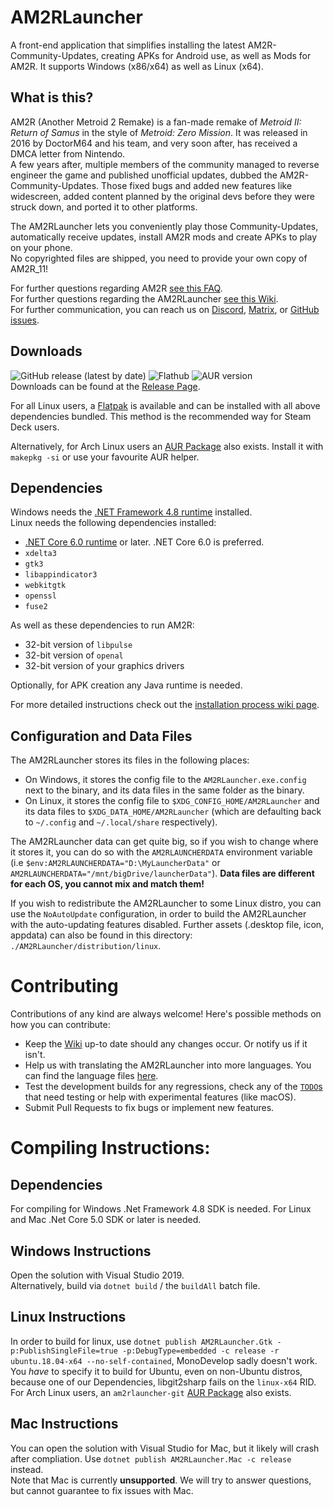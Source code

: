 # AM2RLauncher
A front-end application that simplifies installing the latest AM2R-Community-Updates, creating APKs for Android use, as well as Mods for AM2R. It supports Windows (x86/x64) as well as Linux (x64).

## What is this?
AM2R (Another Metroid 2 Remake) is a fan-made remake of *Metroid II: Return of Samus* in the style of *Metroid: Zero Mission*. It was released in 2016 by DoctorM64 and his team, and very soon after, has received a DMCA letter from Nintendo.  
A few years after, multiple members of the community managed to reverse engineer the game and published unofficial updates, dubbed the AM2R-Community-Updates. Those fixed bugs and added new features like widescreen, added content planned by the original devs before they were struck down, and ported it to other platforms.  

The AM2RLauncher lets you conveniently play those Community-Updates, automatically receive updates, install AM2R mods and create APKs to play on your phone.  
No copyrighted files are shipped, you need to provide your own copy of AM2R_11!

For further questions regarding AM2R [see this FAQ](https://am2r-community-developers.github.io/DistributionCenter/faq.html).  
For further questions regarding the AM2RLauncher [see this Wiki](https://github.com/AM2R-Community-Developers/AM2RLauncher/wiki).  
For further communication, you can reach us on [Discord](https://discord.gg/nk7UYPbd5u), [Matrix](https://matrix.to/#/#am2r-space:matrix.org), or [GitHub issues](https://github.com/AM2R-Community-Developers/AM2RLauncher/issues).

## Downloads
![GitHub release (latest by date)](https://img.shields.io/github/v/release/AM2R-Community-Developers/AM2RLauncher?label=GitHub&logo=github&style=flat-square) ![Flathub](https://img.shields.io/flathub/v/io.github.am2r_community_developers.AM2RLauncher?label=FlatHub&logo=flathub&logoColor=white&style=flat-square)
![AUR version](https://img.shields.io/aur/version/am2rlauncher?label=AUR&style=flat-square)      
Downloads can be found at the [Release Page](https://github.com/AM2R-Community-Developers/AM2RLauncher/releases).

For all Linux users, a [Flatpak](https://flathub.org/apps/details/io.github.am2r_community_developers.AM2RLauncher) is available and can be installed with all above dependencies bundled. This method is the recommended way for Steam Deck users.

Alternatively, for Arch Linux users an [AUR Package](https://aur.archlinux.org/packages/am2rlauncher/) also exists. Install it with `makepkg -si` or use your favourite AUR helper.

## Dependencies
Windows needs the [.NET Framework 4.8 runtime](https://dotnet.microsoft.com/download/dotnet-framework/net48) installed.  
Linux needs the following dependencies installed:

- [.NET Core 6.0 runtime](https://dotnet.microsoft.com/download/dotnet/6.0) or later. .NET Core 6.0 is preferred.
- `xdelta3` 
- `gtk3`
- `libappindicator3`
- `webkitgtk`
- `openssl`
- `fuse2`

As well as these dependencies to run AM2R:
- 32-bit version of `libpulse`
- 32-bit version of `openal`
- 32-bit version of your graphics drivers

Optionally, for APK creation any Java runtime is needed.

For more detailed instructions check out the [installation process wiki page](https://github.com/AM2R-Community-Developers/AM2RLauncher/wiki/Installation-Process).

## Configuration and Data Files
The AM2RLauncher stores its files in the following places:
- On Windows, it stores the config file to the `AM2RLauncher.exe.config` next to the binary, and its data files in the same folder as the binary.
- On Linux, it stores the config file to `$XDG_CONFIG_HOME/AM2RLauncher` and its data files to `$XDG_DATA_HOME/AM2RLauncher` (which are defaulting back to `~/.config` and `~/.local/share` respectively).  

The AM2RLauncher data can get quite big, so if you wish to change where it stores it, you can do so with the `AM2RLAUNCHERDATA` environment variable (i.e `$env:AM2RLAUNCHERDATA="D:\MyLauncherData"` or `AM2RLAUNCHERDATA="/mnt/bigDrive/launcherData"`). 
**Data files are different for each OS, you cannot mix and match them!**

If you wish to redistribute the AM2RLauncher to some Linux distro, you can use the `NoAutoUpdate` configuration, in order to build the AM2RLauncher with the auto-updating features disabled. Further assets (.desktop file, icon, appdata) can also be found in this directory: `./AM2RLauncher/distribution/linux`.

# Contributing
Contributions of any kind are always welcome! Here's possible methods on how you can contribute:  
- Keep the [Wiki](https://github.com/AM2R-Community-Developers/AM2RLauncher/wiki) up-to date should any changes occur. Or notify us if it isn't.
- Help us with translating the AM2RLauncher into more languages. You can find the language files [here](https://github.com/AM2R-Community-Developers/AM2RLauncher/tree/main/AM2RLauncher/AM2RLauncher/Language).
- Test the development builds for any regressions, check any of the [`TODO`s](https://github.com/AM2R-Community-Developers/AM2RLauncher/search?q=todo) that need testing or help with experimental features (like macOS).
- Submit Pull Requests to fix bugs or implement new features.

# Compiling Instructions:
## Dependencies
For compiling for Windows .Net Framework 4.8 SDK is needed. For Linux and Mac .Net Core 5.0 SDK or later is needed.

## Windows Instructions
Open the solution with Visual Studio 2019.  
Alternatively, build via `dotnet build` /  the `buildAll` batch file.

## Linux Instructions
In order to build for linux, use `dotnet publish AM2RLauncher.Gtk -p:PublishSingleFile=true -p:DebugType=embedded -c release -r ubuntu.18.04-x64 --no-self-contained`, MonoDevelop sadly doesn't work.  
You *have* to specify it to build for Ubuntu, even on non-Ubuntu distros, because one of our Dependencies, libgit2sharp fails on the `linux-x64` RID.  
For Arch Linux users, an `am2rlauncher-git` [AUR Package](https://aur.archlinux.org/packages/am2rlauncher-git/) also exists.

## Mac Instructions
You can open the solution with Visual Studio for Mac, but it likely will crash after compliation. Use `dotnet publish AM2RLauncher.Mac -c release` instead.  
Note that Mac is currently **unsupported**. We will try to answer questions, but cannot guarantee to fix issues with Mac.
